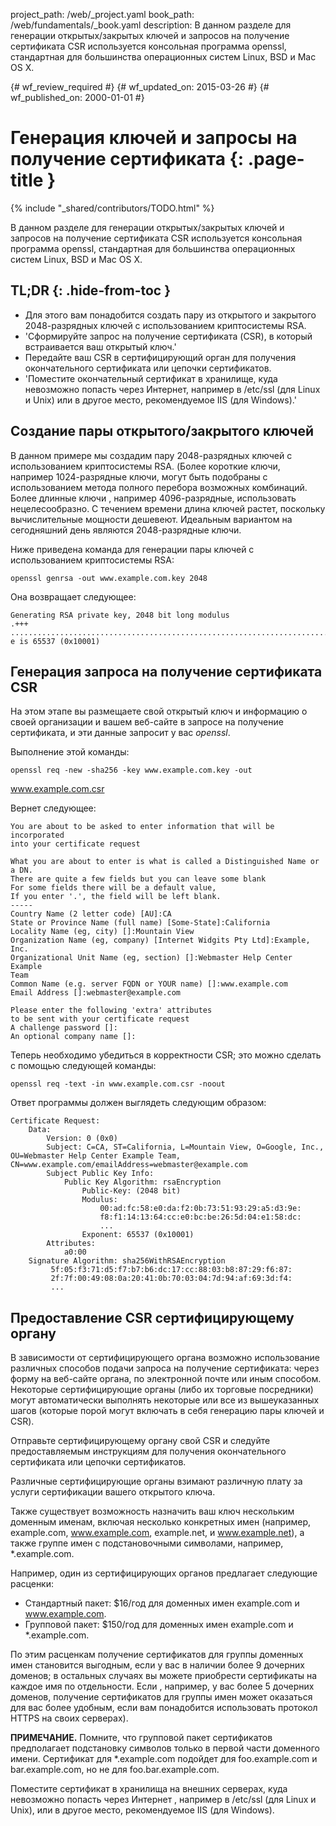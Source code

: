 project_path: /web/_project.yaml
book_path: /web/fundamentals/_book.yaml
description: В данном разделе для генерации открытых/закрытых ключей и запросов на получение сертификата CSR используется консольная программа openssl, стандартная для большинства операционных систем Linux, BSD и Mac OS X.

{# wf_review_required #}
{# wf_updated_on: 2015-03-26 #}
{# wf_published_on: 2000-01-01 #}

# Генерация ключей и запросы на получение сертификата {: .page-title }

{% include "_shared/contributors/TODO.html" %}



В данном разделе для генерации открытых/закрытых ключей и запросов на получение сертификата CSR используется консольная программа openssl, стандартная для большинства операционных систем Linux, BSD и Mac OS X.

## TL;DR {: .hide-from-toc }
- Для этого вам понадобится создать пару из открытого и закрытого 2048-разрядных ключей с использованием криптосистемы RSA.
- 'Сформируйте запрос на получение сертификата (CSR), в который встраивается ваш открытый ключ.'
- Передайте ваш CSR в сертифицирующий орган для получения окончательного сертификата или цепочки сертификатов.
- 'Поместите окончательный сертификат в хранилище, куда невозможно попасть через Интернет, например в /etc/ssl (для Linux и Unix) или в другое место, рекомендуемое IIS (для Windows).'



## Создание пары открытого/закрытого ключей

В данном примере мы создадим пару 2048-разрядных ключей с использованием криптосистемы RSA. (Более короткие ключи, например
1024-разрядные ключи, могут быть подобраны с использованием метода полного перебора возможных комбинаций. Более длинные ключи
, например 4096-разрядные,&nbsp;использовать нецелесообразно. С течением времени длина ключей растет, поскольку
вычислительные мощности дешевеют. Идеальным вариантом на сегодняшний день являются 2048-разрядные ключи.

Ниже приведена команда для генерации пары ключей с использованием криптосистемы RSA:

    openssl genrsa -out www.example.com.key 2048

Она возвращает следующее:

    Generating RSA private key, 2048 bit long modulus
    .+++
    .......................................................................................+++
    e is 65537 (0x10001)

## Генерация запроса на получение сертификата CSR

На этом этапе вы размещаете свой открытый ключ и информацию о своей организации
и вашем веб-сайте в запросе на получение сертификата, и эти данные
запросит у вас *openssl*.

Выполнение этой команды:

    openssl req -new -sha256 -key www.example.com.key -out
www.example.com.csr

Вернет следующее:

    You are about to be asked to enter information that will be incorporated
    into your certificate request

    What you are about to enter is what is called a Distinguished Name or a DN.
    There are quite a few fields but you can leave some blank
    For some fields there will be a default value,
    If you enter '.', the field will be left blank.
    -----
    Country Name (2 letter code) [AU]:CA
    State or Province Name (full name) [Some-State]:California
    Locality Name (eg, city) []:Mountain View
    Organization Name (eg, company) [Internet Widgits Pty Ltd]:Example, Inc.
    Organizational Unit Name (eg, section) []:Webmaster Help Center Example
    Team
    Common Name (e.g. server FQDN or YOUR name) []:www.example.com
    Email Address []:webmaster@example.com

    Please enter the following 'extra' attributes
    to be sent with your certificate request
    A challenge password []:
    An optional company name []:

Теперь необходимо убедиться в корректности CSR; это можно сделать с помощью следующей команды:

    openssl req -text -in www.example.com.csr -noout

Ответ программы должен выглядеть следующим образом:

    Certificate Request:
        Data:
            Version: 0 (0x0)
            Subject: C=CA, ST=California, L=Mountain View, O=Google, Inc.,
    OU=Webmaster Help Center Example Team,
    CN=www.example.com/emailAddress=webmaster@example.com
            Subject Public Key Info:
                Public Key Algorithm: rsaEncryption
                    Public-Key: (2048 bit)
                    Modulus:
                        00:ad:fc:58:e0:da:f2:0b:73:51:93:29:a5:d3:9e:
                        f8:f1:14:13:64:cc:e0:bc:be:26:5d:04:e1:58:dc:
                        ...
                    Exponent: 65537 (0x10001)
            Attributes:
                a0:00
        Signature Algorithm: sha256WithRSAEncryption
             5f:05:f3:71:d5:f7:b7:b6:dc:17:cc:88:03:b8:87:29:f6:87:
             2f:7f:00:49:08:0a:20:41:0b:70:03:04:7d:94:af:69:3d:f4:
             ...

## Предоставление CSR сертифицирующему органу

В зависимости от сертифицирующего органа возможно использование различных способов подачи
запроса на получение сертификата: через форму на веб-сайте органа, по электронной почте или иным
способом. Некоторые сертифицирующие органы (либо их торговые посредники) могут автоматически выполнять некоторые или все из вышеуказанных шагов
(которые порой могут включать в себя генерацию пары ключей и CSR).

Отправьте сертифицирующему органу свой CSR и следуйте предоставляемым инструкциям для получения окончательного
сертификата или цепочки сертификатов.

Различные сертифицирующие органы взимают различную плату за услуги сертификации
вашего открытого ключа.

Также существует возможность назначить ваш ключ нескольким доменным именам, включая
несколько конкретных имен (например, example.com, www.example.com, example.net,
и www.example.net), а также группе имен с подстановочными символами, например, \*.example.com.

Например, один из сертифицирующих органов предлагает следующие расценки:

* Стандартный пакет: $16/год для доменных имен example.com и www.example.com.
* Групповой пакет: $150/год для доменных имен example.com и \*.example.com.

По этим расценкам получение сертификатов для группы доменных имен становится выгодным, если у вас в наличии более 9
дочерних доменов; в остальных случаях вы можете приобрести сертификаты на каждое имя по отдельности. Если
, например, у вас более 5 дочерних доменов, получение сертификатов для группы имен может оказаться для вас
более удобным, если вам понадобится использовать протокол HTTPS на своих серверах).

**ПРИМЕЧАНИЕ.** Помните, что групповой пакет сертификатов предполагает подстановку символов только в
первой части доменного имени. Сертификат для \*.example.com подойдет для
foo.example.com и bar.example.com, но не для foo.bar.example.com.

Поместите сертификат в хранилища на внешних серверах, куда невозможно попасть через Интернет
, например в /etc/ssl (для Linux и Unix), или в другое место, рекомендуемое IIS (для Windows).

